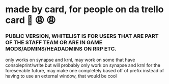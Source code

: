 # made by card, for people on da trello card :100: :weary: :weary:

### PUBLIC VERSION, WHITELIST IS FOR USERS THAT ARE PART OF THE STAFF TEAM OR ARE IN GAME MODS/ADMINS/HEADADMINS ON RRP ETC. 

only works on synapse and krnl, may work on some that have consoleprint/write but will probably only work on synapse and krnl for the foreseeable future, may make one completely based off of prefix instead of having to use an external window, that would be cool
